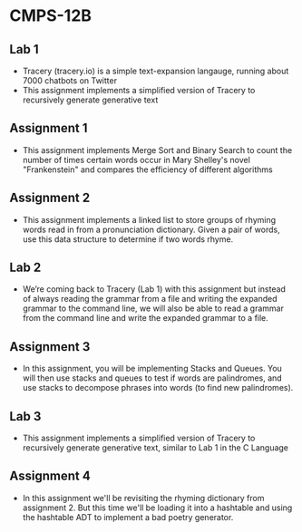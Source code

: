 # CMPS-12B

## Lab 1
* Tracery (tracery.io) is a simple text-expansion langauge, running about 7000 chatbots on Twitter
* This assignment implements a simplified version of Tracery to recursively generate generative text

## Assignment 1
* This assignment implements Merge Sort and Binary Search to count the number of times certain words occur in Mary Shelley's novel "Frankenstein" and compares the efficiency of different algorithms

## Assignment 2
* This assignment implements a linked list to store groups of rhyming words read in from a pronunciation dictionary.  Given a pair of words, use this data structure to determine if two words rhyme. 

## Lab 2
* We’re coming back to Tracery (Lab 1) with this assignment but instead of always reading the grammar from a file and writing the expanded grammar to the command line, we will also be able to read a grammar from the command line and write the expanded grammar to a file.

## Assignment 3
* In this assignment, you will be implementing Stacks and Queues.  You will then use stacks and queues to test if words are palindromes, and use stacks to decompose phrases into words (to find new palindromes). 

## Lab 3
* This assignment implements a simplified version of Tracery to recursively generate generative text, similar to Lab 1 in the C Language

## Assignment 4
* In this assignment we'll be revisiting the rhyming dictionary from assignment 2. But this time we'll be loading it into a hashtable and using the hashtable ADT to implement a bad poetry generator.  
